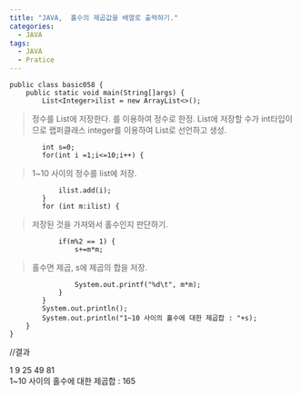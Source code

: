 ```yaml
---
title: "JAVA,  홀수의 제곱값을 배열로 출력하기."
categories:
  - JAVA
tags:
  - JAVA
  - Pratice
---
```


	public class basic058 {
		public static void main(String[]args) {
			List<Integer>ilist = new ArrayList<>(); 
>정수를 List에 저장한다. <integer>를 이용하여 정수로 한정. List에 저장할 수가 int타입이므로 랩퍼클래스 
integer를 이용하여 List<Ineger>로 선언하고 생성.

			int s=0;
			for(int i =1;i<=10;i++) {
>1~10 사이의 정수를 list에 저장.

				ilist.add(i);
			}
			for (int m:ilist) {	
>저장된 것을 가져와서 홀수인지 판단하기.

				if(m%2 == 1) {
					s+=m*m;	
>홀수면 제곱, s에 제곱의 합을 저장.

					System.out.printf("%d\t", m*m);
				}
			}
			System.out.println();
			System.out.println("1~10 사이의 홀수에 대한 제곱합 : "+s);
		}
	}

//결과

1	9	25	49	81	
1~10 사이의 홀수에 대한 제곱합 : 165